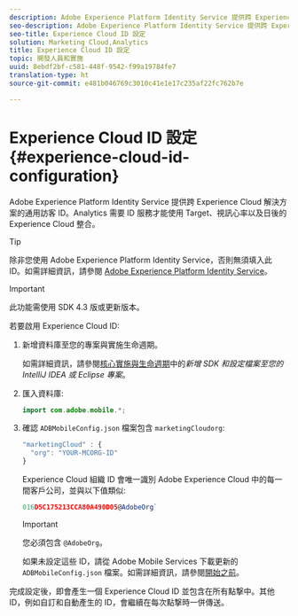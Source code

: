 ```yaml
---
description: Adobe Experience Platform Identity Service 提供跨 Experience Cloud 解決方案的通用訪客 ID。Analytics 需要 ID 服務才能使用 Target、視訊心率以及日後的Experience Cloud 整合。
seo-description: Adobe Experience Platform Identity Service 提供跨 Experience Cloud 解決方案的通用訪客 ID。Analytics 需要 ID 服務才能使用 Target、視訊心率以及日後的Experience Cloud 整合。
seo-title: Experience Cloud ID 設定
solution: Marketing Cloud,Analytics
title: Experience Cloud ID 設定
topic: 開發人員和實施
uuid: 8ebdf2bf-c581-448f-9542-f99a19784fe7
translation-type: ht
source-git-commit: e481b046769c3010c41e1e17c235af22fc762b7e

---
```



# Experience Cloud ID 設定 {#experience-cloud-id-configuration}

Adobe Experience Platform Identity Service 提供跨 Experience Cloud 解決方案的通用訪客 ID。Analytics 需要 ID 服務才能使用 Target、視訊心率以及日後的Experience Cloud 整合。

>[!TIP]
>
>除非您使用 Adobe Experience Platform Identity Service，否則無須填入此 ID。如需詳細資訊，請參閱 [Adobe Experience Platform Identity Service](https://marketing.adobe.com/resources/help/zh_TW/mcvid/)。

>[!IMPORTANT]
>
>此功能需使用 SDK 4.3 版或更新版本。

若要啟用 Experience Cloud ID:

1. 新增資料庫至您的專案與實施生命週期。

   如需詳細資訊，請參閱[核心實施與生命週期](/help/android/getting-started/dev-qs.md)中的&#x200B;*新增 SDK 和設定檔案至您的 IntelliJ IDEA 或 Eclipse 專案*。

1. 匯入資料庫:

   ```java
   import com.adobe.mobile.*;
   ```

1. 確認 `ADBMobileConfig.json` 檔案包含 `marketingCloudorg`:

   ```js
   "marketingCloud" : { 
     "org": "YOUR-MCORG-ID" 
   }
   ```

   Experience Cloud 組織 ID 會唯一識別 Adobe Experience Cloud 中的每一間客戶公司，並與以下值類似: 

   ```js
   016D5C175213CCA80A490D05@AdobeOrg`
   ```

   >[!IMPORTANT]
   >
   >您必須包含 `@AdobeOrg`。

   如果未設定這些 ID，請從 Adobe Mobile Services 下載更新的 `ADBMobileConfig.json` 檔案。如需詳細資訊，請參閱[開始之前](/help/android/getting-started/requirements.md)。

完成設定後，即會產生一個 Experience Cloud ID 並包含在所有點撃中。其他 ID，例如自訂和自動產生的 ID，會繼續在每次點撃時一併傳送。
